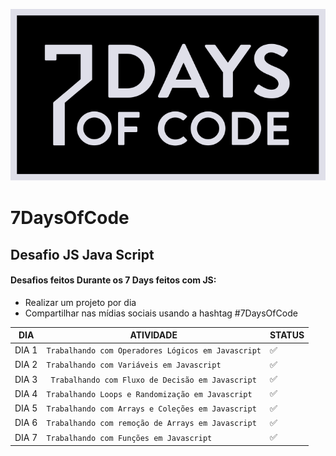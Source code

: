 ![alt text](https://raw.githubusercontent.com/riandeoliveira/LinkedInClone/c5cfa878ec23ae6d9971b44a6d484b8310bb0188/.github/header.svg)


# 7DaysOfCode
## Desafio JS Java Script

#### Desafios feitos Durante os 7 Days feitos com JS:
- Realizar um projeto por dia
- Compartilhar nas mídias sociais usando a hashtag #7DaysOfCode


|  DIA   |                               ATIVIDADE              |STATUS            |
|--------|------------------------------------------------------|------------------|
|DIA 1   |`Trabalhando com Operadores Lógicos em Javascript`    |:white_check_mark:|
|DIA 2   |`Trabalhando com Variáveis em Javascript`             |:white_check_mark:|
|DIA 3   |` Trabalhando com Fluxo de Decisão em Javascript`     |:white_check_mark:|
|DIA 4   |`Trabalhando Loops e Randomização em Javascript`      |:white_check_mark:|
|DIA 5   |`Trabalhando com Arrays e Coleções em Javascript`     |:white_check_mark:|
|DIA 6   |`Trabalhando com remoção de Arrays em Javascript`     |:white_check_mark:|
|DIA 7   |`Trabalhando com Funções em Javascript`               |:white_check_mark:|
